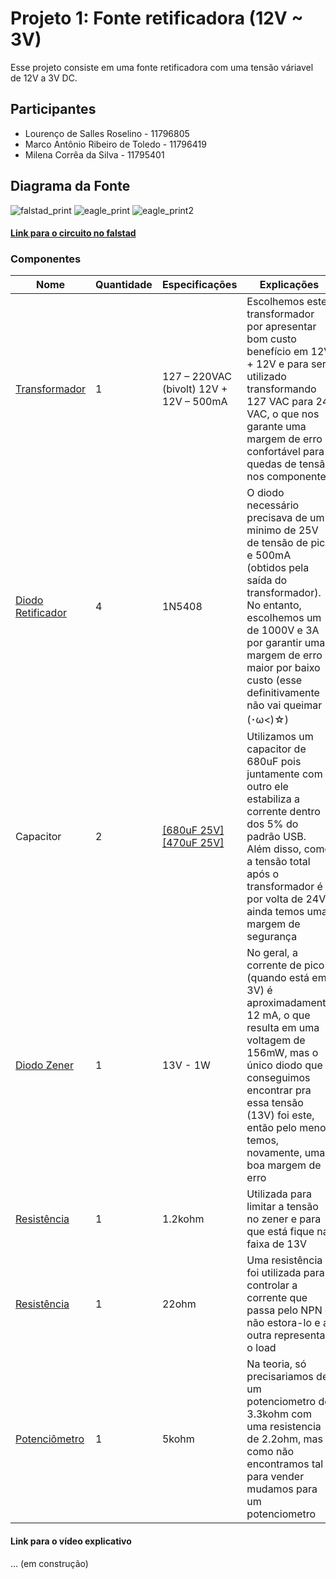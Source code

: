 # Projeto 1: Fonte retificadora (12V ~ 3V)
Esse projeto consiste em uma fonte retificadora com uma tensão váriavel de 12V a 3V DC.

## Participantes
* Lourenço de Salles Roselino - 11796805
* Marco Antônio Ribeiro de Toledo - 11796419
* Milena Corrêa da Silva - 11795401

## Diagrama da Fonte
![falstad_print](https://i.imgur.com/pibB25M.png)
![eagle_print](https://cdn.discordapp.com/attachments/705588546890891336/726614224461103214/unknown.png)
![eagle_print2](https://cdn.discordapp.com/attachments/705588546890891336/726614089727737896/unknown.png)

#### [Link para o circuito no falstad](http://tinyurl.com/ybcu2mor)

### Componentes
|Nome   |Quantidade  |Especificações   |Explicações   | Preço |
|---|---|---|---|---|
|[Transformador](https://www.filipeflop.com/produto/transformador-trafo-12v-12v-500ma-bivolt/?gclid=Cj0KCQjwuJz3BRDTARIsAMg-HxW_dJmm9-pVBDe6o8W5fG-x5esHO2DdYG3BT5ngq7YSO-Iy3B0MDZ4aAn2MEALw_wcB) |1  | 127 – 220VAC (bivolt) 12V + 12V – 500mA  | Escolhemos este transformador por apresentar bom custo benefício em 12V + 12V e para ser utilizado transformando 127 VAC para 24 VAC, o que nos garante uma margem de erro confortável para quedas de tensão nos componentes|R$21,90 |
|[Diodo Retificador](https://www.filipeflop.com/produto/diodo-retificador-1n5408/)   |4  | 1N5408 | O diodo necessário precisava de um minimo de 25V de tensão de pico e 500mA (obtidos pela saída do transformador). No entanto, escolhemos um de 1000V e 3A por garantir uma margem de erro maior por baixo custo (esse definitivamente não vai queimar (･ω<)☆)| R$2,40 por 10 unidades |
|Capacitor  |2 | [[680uF 25V]](https://www.eletro-parts.com/produto_detalhes/p/TVRBMk16WT0=/132-+Eletrolitico+680uF+x+25V) [[470uF 25V]](https://www.baudaeletronica.com.br/capacitor-eletrolitico-470uf-25v.html) | Utilizamos um capacitor de 680uF pois juntamente com o outro ele estabiliza a corrente dentro dos 5% do padrão USB. Além disso, como a tensão total após o transformador é por volta de 24V ainda temos uma margem de segurança |R$10,00 por 20 unidades|
|[Diodo Zener](https://produto.mercadolivre.com.br/MLB-911630639-10-pcs-diodo-zener-13v-1w-1n4743frete-brasil-r1200-_JM?quantity=1#position=2&type=item&tracking_id=724e89c3-54f7-4462-9ed9-0cbeeed97948)   |1  | 13V - 1W | No geral, a corrente de pico (quando está em 3V) é aproximadamente 12 mA, o que resulta em uma voltagem de 156mW, mas o único diodo que conseguimos encontrar pra essa tensão (13V) foi este, então pelo menos temos, novamente, uma boa margem de erro|R$10,66 por 10 unidades|
|[Resistência]()   | 1  | 1.2kohm  | Utilizada para limitar a tensão no zener e para que está fique na faixa de 13V  | |
|[Resistência](https://www.magazineluiza.com.br/20-resistor-22-ohms-1-4w-casa-da-robotica/p/ccdb3ajfbe/rc/rcnm/?&1=1&seller_id=casadarobotica&&utm_source=google&utm_medium=pla&utm_campaign=&partner_id=54222&gclid=CjwKCAjw_-D3BRBIEiwAjVMy7MiFkfwRfk52JnGeVzgOdv1REiqpxv2xg8C84aXCgl5YQpDI3HxaqRoCC-MQAvD_BwE)    | 1   | 22ohm| Uma resistência foi utilizada para controlar a corrente que passa pelo NPN e não estora-lo e a outra representa o load|R$ 2.99 por 20 unidades|
|[Potenciômetro](https://www.submarino.com.br/produto/1486223377/potenciometro-linear-tipo-b-5k?WT.srch=1&acc=d47a04c6f99456bc289220d5d0ff208d&epar=bp_pl_00_go_g35164&gclid=Cj0KCQjw3Nv3BRC8ARIsAPh8hgJ1zi-D6z9f-GZEor7-OQ692x4VBREkFTeZVXomAuMNY7Gf06GorZ0aAunVEALw_wcB&i=5e350c4649f937f625c487c0&o=5e34ac65f8e95eac3d165fa6&opn=XMLGOOGLE&sellerid=16569609000116)   |1   | 5kohm  | Na teoria, só precisariamos de um potenciometro de 3.3kohm com uma resistencia de 2.2ohm, mas como não encontramos tal para vender mudamos para um potenciometro  | R$ 6,61  |

#### Link para o vídeo explicativo
... (em construção)
